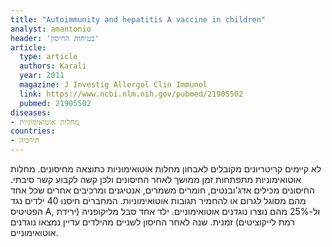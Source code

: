 ```yaml
---
title: "Autoimmunity and hepatitis A vaccine in children"
analyst: amantonio
header: 'בטיחות החיסון'
article:
  type: article
  authors: Karali
  year: 2011
  magazine: J Investig Allergol Clin Immunol
  link: https://www.ncbi.nlm.nih.gov/pubmed/21905502
  pubmed: 21905502
diseases:
- מחלות אוטואימוניות
countries:
- תורכיה
---
```


לא קיימים קריטריונים מקובלים לאבחון מחלות אוטואימוניות כתוצאה מחיסונים. מחלות אוטואימוניות מתפתחות זמן ממושך לאחר החיסונים ולכן קשה לקבוע קשר סיבתי. החיסונים מכילים אדג'ובנטים, חומרים משמרים, אנטיגנים ומרכיבים אחרים שכל אחד מהם מסוגל לגרום או להחמיר תגובות אוטואימוניות.
המחברים חיסנו 40 ילדים נגד הפטיטיס A, ול-25% מהם נוצרו נוגדנים אוטואימוניים. ילד אחד סבל מליקופניה (ירידת רמת לייקוציטים) זמנית. שנה לאחר החיסון לשניים מהילדים עדיין נמצאו נוגדנים אוטואימוניים.

